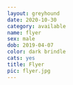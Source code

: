 ```yaml
---
layout: greyhound
date: 2020-10-30
category: available
name: flyer
sex: male
dob: 2019-04-07
color: dark brindle
cats: yes
title: Flyer
pic: flyer.jpg
---
```


